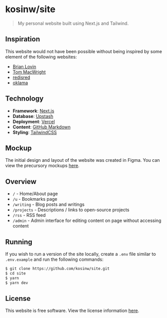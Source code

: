 # kosinw/site

> My personal website built using Next.js and Tailwind.

## Inspiration

This website would not have been possible without being inspired by some element of the following websites:

- [Brian Lovin](https://brianlovin.com/)
- [Tom MacWright](https://macwright.com)
- [redisred](http://jack.plus/redisred/)
- [oklama](https://oklama.com/nuthoughts)

## Technology

- **Framework**: [Next.js](https://nextjs.org/)
- **Database**: [Upstash](https://upstash.com/)
- **Deployment**: [Vercel](https://vercel.com/)
- **Content**: [GitHub Markdown](https://github.github.com/gfm/)
- **Styling**: [TailwindCSS](https://tailwindcss.com/)

## Mockup

The initial design and layout of the website was created in Figma. You can view the precursory mockups [here](https://www.figma.com/file/zn8RWTpIYdCsTLVGfoQBLG/kosinw.com?node-id=2%3A2).

## Overview

- `/` - Home/About page
- `/u` - Bookmarks page
- `/writing` - Blog posts and writings
- `/projects` - Descriptions / links to open-source projects
- `/rss` - RSS feed
- `/admin` - Admin interface for editing content on page without accessing content

## Running

If you wish to run a version of the site locally, create a `.env` file similar to `.env.example` and run the following commands:

```sh
$ git clone https://github.com/kosinw/site.git
$ cd site
$ yarn
$ yarn dev
```
## License

This website is free software. View the license information [here](./LICENSE).